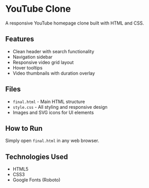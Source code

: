 # YouTube Clone

A responsive YouTube homepage clone built with HTML and CSS.

## Features

- Clean header with search functionality
- Navigation sidebar
- Responsive video grid layout
- Hover tooltips
- Video thumbnails with duration overlay

## Files

- `final.html` - Main HTML structure
- `style.css` - All styling and responsive design
- Images and SVG icons for UI elements

## How to Run

Simply open `final.html` in any web browser.

## Technologies Used

- HTML5
- CSS3
- Google Fonts (Roboto)
